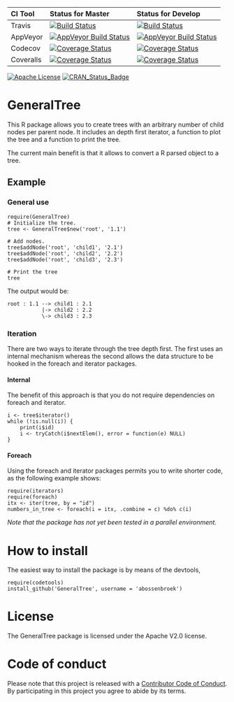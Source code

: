 
| CI Tool        | Status for Master     | Status for Develop  |
|:---------------|:----------------------|:--------------------|
| Travis         |[![Build Status](https://travis-ci.org/abossenbroek/GeneralTree.svg?branch=master)](https://travis-ci.org/abossenbroek/GeneralTree) | [![Build Status](https://travis-ci.org/abossenbroek/GeneralTree.svg?branch=develop)](https://travis-ci.org/abossenbroek/GeneralTree) |
| AppVeyor       |[![AppVeyor Build Status](https://ci.appveyor.com/api/projects/status/github/abossenbroek/GeneralTree?branch=develop&svg=true)](https://ci.appveyor.com/project/abossenbroek/GeneralTree) | [![AppVeyor Build Status](https://ci.appveyor.com/api/projects/status/github/abossenbroek/GeneralTree?branch=master&svg=true)](https://ci.appveyor.com/project/abossenbroek/GeneralTree) |
| Codecov        |[![Coverage Status](https://img.shields.io/codecov/c/github/abossenbroek/GeneralTree/master.svg)](https://codecov.io/github/abossenbroek/GeneralTree?branch=master) | [![Coverage Status](https://img.shields.io/codecov/c/github/abossenbroek/GeneralTree/develop.svg)](https://codecov.io/github/abossenbroek/GeneralTree?branch=develop) |
| Coveralls     |[![Coverage Status](https://coveralls.io/repos/github/abossenbroek/GeneralTree/badge.svg?branch=master)](https://coveralls.io/github/abossenbroek/GeneralTree?branch=master) | [![Coverage Status](https://coveralls.io/repos/github/abossenbroek/GeneralTree/badge.svg?branch=develop)](https://coveralls.io/github/abossenbroek/GeneralTree?branch=develop) |

[![Apache License](http://img.shields.io/badge/license-APACHE2-blue.svg)](https://www.apache.org/licenses/LICENSE-2.0.html)
[![CRAN_Status_Badge](http://www.r-pkg.org/badges/version/GeneralTree)](https://cran.r-project.org/package=GeneralTree)

# GeneralTree
This R package allows you to create trees with an arbitrary number of child
nodes per parent node. It includes an depth first iterator, a function to plot
the tree and a function to print the tree.

The current main benefit is that it allows to convert a R parsed object to a
tree.

## Example

### General use
```{r}
require(GeneralTree)
# Initialize the tree.
tree <- GeneralTree$new('root', '1.1')

# Add nodes.
tree$addNode('root', 'child1', '2.1')
tree$addNode('root', 'child2', '2.2')
tree$addNode('root', 'child3', '2.3')

# Print the tree
tree
```

The output would be:
```
root : 1.1 --> child1 : 2.1
           |-> child2 : 2.2
           \-> child3 : 2.3
```

### Iteration
There are two ways to iterate through the tree depth first. The first uses an
internal mechanism whereas the second allows the data structure to be hooked in
the foreach and iterator packages.

#### Internal
The benefit of this approach is that you do not require dependencies on foreach
and iterator.
```{r}
i <- tree$iterator()
while (!is.null(i)) {
    print(i$id)
    i <- tryCatch(i$nextElem(), error = function(e) NULL)
}
```

#### Foreach
Using the foreach and iterator packages permits you to write shorter code, as
the following example shows:

```{r}
require(iterators)
require(foreach)
itx <- iter(tree, by = "id")
numbers_in_tree <- foreach(i = itx, .combine = c) %do% c(i)
```

_Note that the package has not yet been tested in a parallel environment._

# How to install
The easiest way to install the package is by means of the devtools,

```{r}
require(codetools)
install_github('GeneralTree', username = 'abossenbroek')
```

# License
The GeneralTree package is licensed under the Apache V2.0 license.

# Code of conduct
Please note that this project is released with a [Contributor Code of
Conduct](CONDUCT.md). By participating in this project you agree to abide by
its terms.
